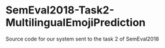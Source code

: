 # SemEval2018-Task2-MultilingualEmojiPrediction
Source code for our system sent to the task 2 of SemEval2018
